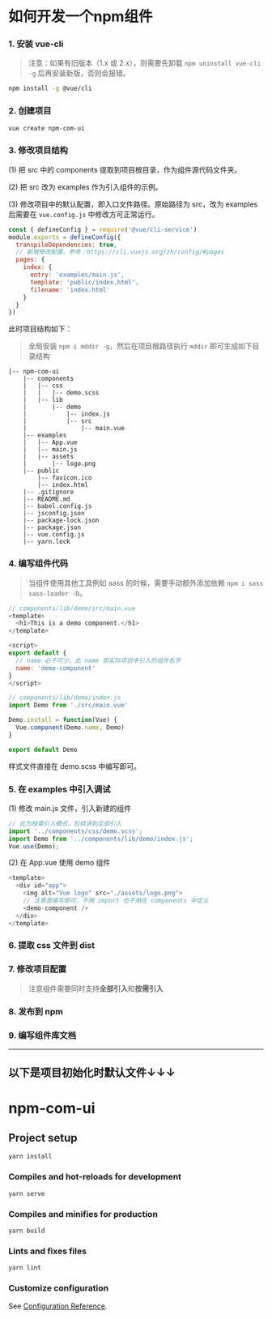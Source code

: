 # 如何开发一个npm组件

### 1. 安装 vue-cli

> 注意：如果有旧版本（1.x 或 2.x），则需要先卸载 `npm uninstall vue-cli -g` 后再安装新版，否则会报错。

```bash
npm install -g @vue/cli
```
### 2. 创建项目

```bash
vue create npm-com-ui
```

### 3. 修改项目结构

(1) 把 src 中的 components 提取到项目根目录，作为组件源代码文件夹。

(2) 把 src 改为 examples 作为引入组件的示例。

(3) 修改项目中的默认配置，即入口文件路径。原始路径为 src，改为 examples 后需要在 `vue.config.js` 中修改方可正常运行。

```js
const { defineConfig } = require('@vue/cli-service')
module.exports = defineConfig({
  transpileDependencies: true,
  // 新增修改配置，参考：https://cli.vuejs.org/zh/config/#pages
  pages: {
    index: {
      entry: 'examples/main.js',
      template: 'public/index.html',
      filename: 'index.html'
    }
  }
})
```

此时项目结构如下：

> 全局安装 `npm i mddir -g`，然后在项目根路径执行 `mddir` 即可生成如下目录结构

```
|-- npm-com-ui
    |-- components
    |   |-- css
    |   |   |-- demo.scss
    |   |-- lib
    |       |-- demo
    |           |-- index.js
    |           |-- src
    |               |-- main.vue
    |-- examples
    |   |-- App.vue
    |   |-- main.js
    |   |-- assets
    |       |-- logo.png
    |-- public
        |-- favicon.ico
        |-- index.html
    |-- .gitignore
    |-- README.md
    |-- babel.config.js
    |-- jsconfig.json
    |-- package-lock.json
    |-- package.json
    |-- vue.config.js
    |-- yarn.lock
```

### 4. 编写组件代码

> 当组件使用其他工具例如 sass 的时候，需要手动额外添加依赖 `npm i sass sass-loader -D`。

```js
// components/lib/demo/src/main.vue
<template>
  <h1>This is a demo component.</h1>
</template>

<script>
export default {
  // name 必不可少，此 name 即实际项目中引入的组件名字
  name: 'demo-component'
}
</script>
```

```js
// components/lib/demo/index.js
import Demo from './src/main.vue'

Demo.install = function(Vue) {
  Vue.component(Demo.name, Demo)
}

export default Demo
```

样式文件直接在 demo.scss 中编写即可。

### 5. 在 examples 中引入调试

(1) 修改 main.js 文件，引入新建的组件

```js
// 此为按需引入模式，后续讲到全部引入
import '../components/css/demo.scss';
import Demo from '../components/lib/demo/index.js';
Vue.use(Demo);
```

(2) 在 App.vue 使用 demo 组件

```js
<template>
  <div id="app">
    <img alt="Vue logo" src="./assets/logo.png">
    // 注意直接写即可，不用 import 也不用在 components 中定义
    <demo-component />
  </div>
</template>
```

### 6. 提取 css 文件到 dist

### 7. 修改项目配置

> 注意组件需要同时支持**全部引入**和**按需引入**
### 8. 发布到 npm


### 9. 编写组件库文档


---
以下是项目初始化时默认文件↓↓↓
---
# npm-com-ui

## Project setup
```
yarn install
```

### Compiles and hot-reloads for development
```
yarn serve
```

### Compiles and minifies for production
```
yarn build
```

### Lints and fixes files
```
yarn lint
```

### Customize configuration
See [Configuration Reference](https://cli.vuejs.org/config/).
